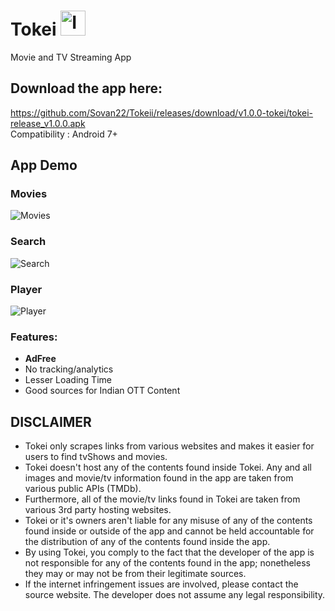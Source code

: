 # Tokei    <img src="https://github.com/Sovan22/Tokeii/blob/master/app/tokei_logo.jpeg" width="40" height="40" alt="Image Description">
Movie and TV Streaming App 


## Download the app here:
https://github.com/Sovan22/Tokeii/releases/download/v1.0.0-tokei/tokei-release_v1.0.0.apk <br>
Compatibility : Android 7+

## App Demo

### Movies
![Movies](https://github.com/Sovan22/Tokeii/assets/12212201/3478d609-86f6-476e-92e3-9257207c59fd)

### Search
![Search](https://github.com/Sovan22/Tokeii/assets/12212201/42b562ed-de9b-4e70-bd70-0680790f82c0)

### Player
![Player](https://github.com/Sovan22/Tokeii/assets/12212201/f160510c-d93c-4e83-98fa-60e97176fbb9)


### Features:
+ **AdFree**
+ No tracking/analytics
+ Lesser Loading Time
+ Good sources for Indian OTT Content


## DISCLAIMER

+ Tokei only scrapes links from various websites and makes it easier for users to find tvShows and movies. 
+ Tokei doesn't host any of the contents found inside Tokei. Any and all images and movie/tv information found in the app are taken from various public APIs (TMDb). 
+ Furthermore, all of the movie/tv links found in Tokei are taken from various 3rd party hosting websites.
+ Tokei or it's owners aren't liable for any misuse of any of the contents found inside or outside of the app and cannot be held accountable for the distribution of any of the contents found inside the app. 
+ By using Tokei, you comply to the fact that the developer of the app is not responsible for any of the contents found in the app; nonetheless they may or may not be from their legitimate sources. 
+ If the internet infringement issues are involved, please contact the source website. The developer does not assume any legal responsibility.
